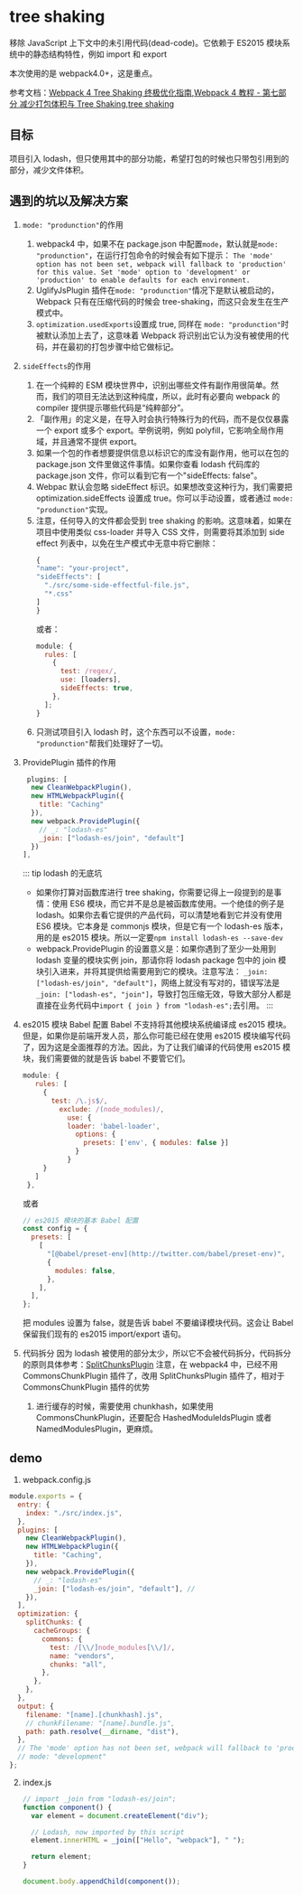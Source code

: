 # tree shaking

移除 JavaScript 上下文中的未引用代码(dead-code)。它依赖于 ES2015 模块系统中的静态结构特性，例如 import 和 export

本次使用的是 webpack4.0+，这是重点。

参考文档：[Webpack 4 Tree Shaking 终极优化指南](https://www.bbsmax.com/A/obzbDr365E/),[Webpack 4 教程 - 第七部分 减少打包体积与 Tree Shaking](https://www.cnblogs.com/powertoolsteam/p/10621660.html),[tree shaking](https://www.webpackjs.com/guides/tree-shaking/)

## 目标

项目引入 lodash，但只使用其中的部分功能，希望打包的时候也只带包引用到的部分，减少文件体积。

## 遇到的坑以及解决方案

1. `mode: "produnction"`的作用

   1. webpack4 中，如果不在 package.json 中配置`mode`，默认就是`mode: "produnction"`，在运行打包命令的时候会有如下提示：
      `The 'mode' option has not been set, webpack will fallback to 'production' for this value. Set 'mode' option to 'development' or 'production' to enable defaults for each environment.`
   2. UglifyJsPlugin 插件在`mode: "produnction"`情况下是默认被启动的，Webpack 只有在压缩代码的时候会 tree-shaking，而这只会发生在生产模式中。
   3. `optimization.usedExports`设置成 true, 同样在 `mode: "produnction"`时被默认添加上去了，这意味着 Webpack 将识别出它认为没有被使用的代码，并在最初的打包步骤中给它做标记。

2. `sideEffects`的作用

   1. 在一个纯粹的 ESM 模块世界中，识别出哪些文件有副作用很简单。然而，我们的项目无法达到这种纯度，所以，此时有必要向 webpack 的 compiler 提供提示哪些代码是“纯粹部分”。
   2. 「副作用」的定义是，在导入时会执行特殊行为的代码，而不是仅仅暴露一个 export 或多个 export。举例说明，例如 polyfill，它影响全局作用域，并且通常不提供 export。
   3. 如果一个包的作者想要提供信息以标识它的库没有副作用，他可以在包的 package.json 文件里做这件事情。如果你查看 lodash 代码库的 package.json 文件，你可以看到它有一个"sideEffects: false"。
   4. Webpac 默认会忽略 sideEffect 标识。如果想改变这种行为，我们需要把 optimization.sideEffects 设置成 true。你可以手动设置，或者通过 `mode: "produnction"`实现。
   5. 注意，任何导入的文件都会受到 tree shaking 的影响。这意味着，如果在项目中使用类似 css-loader 并导入 CSS 文件，则需要将其添加到 side effect 列表中，以免在生产模式中无意中将它删除：
      ```js
      {
      "name": "your-project",
      "sideEffects": [
        "./src/some-side-effectful-file.js",
        "*.css"
      ]
      }
      ```
      或者：
      ```js
      module: {
        rules: [
          {
            test: /regex/,
            use: [loaders],
            sideEffects: true,
          },
        ];
      }
      ```
   6. 只测试项目引入 lodash 时，这个东西可以不设置，`mode: "produnction"`帮我们处理好了一切。

3. ProvidePlugin 插件的作用

   ```js
    plugins: [
     new CleanWebpackPlugin(),
     new HTMLWebpackPlugin({
       title: "Caching"
     }),
     new webpack.ProvidePlugin({
       // _: "lodash-es"
       _join: ["lodash-es/join", "default"]
     })
   ],
   ```

   ::: tip lodash 的无底坑

   - 如果你打算对函数库进行 tree shaking，你需要记得上一段提到的是事情：使用 ES6 模块，而它并不是总是被函数库使用。一个绝佳的例子是 lodash。如果你去看它提供的产品代码，可以清楚地看到它并没有使用 ES6 模块。它本身是 commonjs 模块，但是它有一个 lodash-es 版本，用的是 es2015 模块。所以一定要`npm install lodash-es --save-dev`
   - webpack.ProvidePlugin 的设置意义是：如果你遇到了至少一处用到 lodash 变量的模块实例 join，那请你将 lodash package 包中的 join 模块引入进来，并将其提供给需要用到它的模块。注意写法：
     `_join: ["lodash-es/join", "default"]`，网络上就没有写对的，错误写法是`_join: ["lodash-es", "join"]`，导致打包压缩无效，导致大部分人都是直接在业务代码中`import { join } from "lodash-es";`去引用。
     :::

4. es2015 模块 Babel 配置
   Babel 不支持将其他模块系统编译成 es2015 模块。但是，如果你是前端开发人员，那么你可能已经在使用 es2015 模块编写代码了，因为这是全面推荐的方法。因此，为了让我们编译的代码使用 es2015 模块，我们需要做的就是告诉 babel 不要管它们。

   ```js
   module: {
      rules: [
        {
          test: /\.js$/,
            exclude: /(node_modules)/,
              use: {
              loader: 'babel-loader',
                options: {
                  presets: ['env', { modules: false }]
                }
              }
        }
      ]
    },
   ```

   或者

   ```js
   // es2015 模块的基本 Babel 配置
   const config = {
     presets: [
       [
         "[@babel/preset-env](http://twitter.com/babel/preset-env)",
         {
           modules: false,
         },
       ],
     ],
   };
   ```

   把 modules 设置为 false，就是告诉 babel 不要编译模块代码。这会让 Babel 保留我们现有的 es2015 import/export 语句。

5. 代码拆分
   因为 lodash 被使用的部分太少，所以它不会被代码拆分，代码拆分的原则具体参考：[SplitChunksPlugin](https://www.webpackjs.com/plugins/split-chunks-plugin/)
   注意，在 webpack4 中，已经不用 CommonsChunkPlugin 插件了，改用 SplitChunksPlugin 插件了，相对于 CommonsChunkPlugin 插件的优势
   1. 进行缓存的时候，需要使用 chunkhash，如果使用 CommonsChunkPlugin，还要配合 HashedModuleIdsPlugin 或者 NamedModulesPlugin，更麻烦。

## demo

1. webpack.config.js

```js
module.exports = {
  entry: {
    index: "./src/index.js",
  },
  plugins: [
    new CleanWebpackPlugin(),
    new HTMLWebpackPlugin({
      title: "Caching",
    }),
    new webpack.ProvidePlugin({
      // _: "lodash-es"
      _join: ["lodash-es/join", "default"], //
    }),
  ],
  optimization: {
    splitChunks: {
      cacheGroups: {
        commons: {
          test: /[\\/]node_modules[\\/]/,
          name: "vendors",
          chunks: "all",
        },
      },
    },
  },
  output: {
    filename: "[name].[chunkhash].js",
    // chunkFilename: "[name].bundle.js",
    path: path.resolve(__dirname, "dist"),
  },
  // The 'mode' option has not been set, webpack will fallback to 'production' for this value
  // mode: "development"
};
```

2. index.js

   ```js
   // import _join from "lodash-es/join";
   function component() {
     var element = document.createElement("div");

     // Lodash, now imported by this script
     element.innerHTML = _join(["Hello", "webpack"], " ");

     return element;
   }

   document.body.appendChild(component());
   ```
